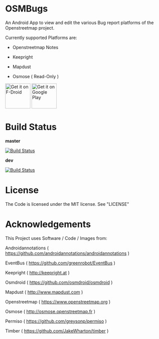 OSMBugs
=======
An Android App to view and edit the various Bug report platforms of 
the Openstreetmap project.

Currently supported Platforms are:

- Openstreetmap Notes

- Keepright

- Mapdust

- Osmose ( Read-Only )

[<img src="https://f-droid.org/badge/get-it-on.png"
     alt="Get it on F-Droid"
     height="80">](https://f-droid.org/packages/org.gittner.osmbugs/)
[<img src="https://play.google.com/intl/en_us/badges/images/generic/en-play-badge.png"
     alt="Get it on Google Play"
     height="80">](https://play.google.com/store/apps/details?id=org.gittner.osmbugs)

Build Status
============
__master__

[![Build Status](https://travis-ci.org/ChristopherGittner/OSMBugs.svg?branch=master)](https://travis-ci.org/ChristopherGittner/OSMBugs.svg?branch=master)

__dev__

[![Build Status](https://travis-ci.org/ChristopherGittner/OSMBugs.svg?branch=dev)](https://travis-ci.org/ChristopherGittner/OSMBugs.svg?branch=dev)

License
=======
The Code is licensed under the MIT license. See "LICENSE"


Acknowledgements
================
This Project uses Software / Code / Images from:

Androidannotations ( https://github.com/androidannotations/androidannotations )

EventBus ( https://github.com/greenrobot/EventBus )

Keepright ( http://keepright.at )

Osmdroid ( https://github.com/osmdroid/osmdroid )

Mapdust ( http://www.mapdust.com )

Openstreetmap ( https://www.openstreetmap.org )

Osmose ( http://osmose.openstreetmap.fr )

Permiso ( https://github.com/greysonp/permiso )

Timber ( https://github.com/JakeWharton/timber )
